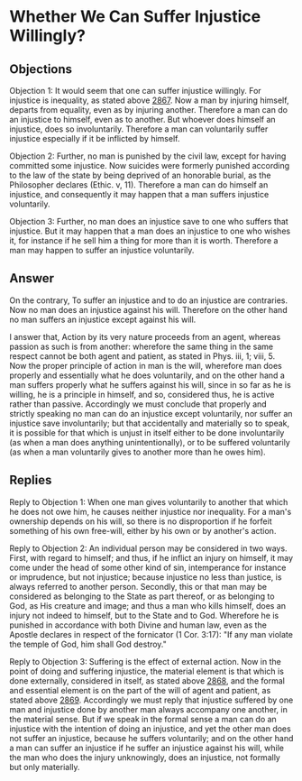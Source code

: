 # Whether We Can Suffer Injustice Willingly?

## Objections

Objection 1: It would seem that one can suffer injustice willingly. For injustice is inequality, as stated above [2867](A[2]). Now a man by injuring himself, departs from equality, even as by injuring another. Therefore a man can do an injustice to himself, even as to another. But whoever does himself an injustice, does so involuntarily. Therefore a man can voluntarily suffer injustice especially if it be inflicted by himself.

Objection 2: Further, no man is punished by the civil law, except for having committed some injustice. Now suicides were formerly punished according to the law of the state by being deprived of an honorable burial, as the Philosopher declares (Ethic. v, 11). Therefore a man can do himself an injustice, and consequently it may happen that a man suffers injustice voluntarily.

Objection 3: Further, no man does an injustice save to one who suffers that injustice. But it may happen that a man does an injustice to one who wishes it, for instance if he sell him a thing for more than it is worth. Therefore a man may happen to suffer an injustice voluntarily.

## Answer

On the contrary, To suffer an injustice and to do an injustice are contraries. Now no man does an injustice against his will. Therefore on the other hand no man suffers an injustice except against his will.

I answer that, Action by its very nature proceeds from an agent, whereas passion as such is from another: wherefore the same thing in the same respect cannot be both agent and patient, as stated in Phys. iii, 1; viii, 5. Now the proper principle of action in man is the will, wherefore man does properly and essentially what he does voluntarily, and on the other hand a man suffers properly what he suffers against his will, since in so far as he is willing, he is a principle in himself, and so, considered thus, he is active rather than passive. Accordingly we must conclude that properly and strictly speaking no man can do an injustice except voluntarily, nor suffer an injustice save involuntarily; but that accidentally and materially so to speak, it is possible for that which is unjust in itself either to be done involuntarily (as when a man does anything unintentionally), or to be suffered voluntarily (as when a man voluntarily gives to another more than he owes him).

## Replies

Reply to Objection 1: When one man gives voluntarily to another that which he does not owe him, he causes neither injustice nor inequality. For a man's ownership depends on his will, so there is no disproportion if he forfeit something of his own free-will, either by his own or by another's action.

Reply to Objection 2: An individual person may be considered in two ways. First, with regard to himself; and thus, if he inflict an injury on himself, it may come under the head of some other kind of sin, intemperance for instance or imprudence, but not injustice; because injustice no less than justice, is always referred to another person. Secondly, this or that man may be considered as belonging to the State as part thereof, or as belonging to God, as His creature and image; and thus a man who kills himself, does an injury not indeed to himself, but to the State and to God. Wherefore he is punished in accordance with both Divine and human law, even as the Apostle declares in respect of the fornicator (1 Cor. 3:17): "If any man violate the temple of God, him shall God destroy."

Reply to Objection 3: Suffering is the effect of external action. Now in the point of doing and suffering injustice, the material element is that which is done externally, considered in itself, as stated above [2868](A[2]), and the formal and essential element is on the part of the will of agent and patient, as stated above [2869](A[2]). Accordingly we must reply that injustice suffered by one man and injustice done by another man always accompany one another, in the material sense. But if we speak in the formal sense a man can do an injustice with the intention of doing an injustice, and yet the other man does not suffer an injustice, because he suffers voluntarily; and on the other hand a man can suffer an injustice if he suffer an injustice against his will, while the man who does the injury unknowingly, does an injustice, not formally but only materially.